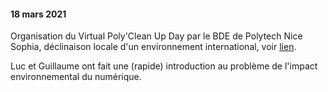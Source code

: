 #### 18 mars 2021

Organisation du Virtual Poly'Clean Up Day par le BDE de Polytech Nice Sophia, déclinaison locale d'un environnement international, voir <a href="https://www.worldcleanupday.fr/">lien</a>.

Luc et Guillaume ont fait une (rapide) introduction au problème de l'impact environnemental du numérique.

